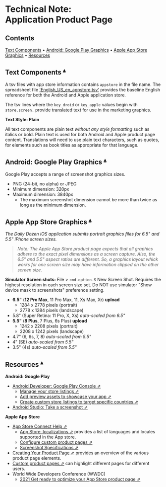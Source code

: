 # Technical Note:<br>Application Product Page

## Contents <a id="contents"></a>
[Text Components](#text-components-) •
[Android: Google Play Graphics](#android-google-play-graphics-) •
[Apple App Store Graphics](#apple-app-store-graphics-) •
[Resources](#resources-)

## Text Components <a id="text-components-"></a><sup>[▴](#contents)</sup>

A tsv files with app store information contains `appstore` in the file name. The spreadsheet file ['English_US_en_appstore.tsv'](https://github.com/nutritionfactsorg/daily-dozen-localization/blob/master/Languages/English_US/tsv/English_US_en_appstore.tsv) provides the baseline English reference for both the Android and Apple application store.

The tsv lines where the `key_droid` or `key_apple` values begin with `store.screen.` provide translated text for use in the marketing graphics.

**Text Style: Plain**

All text components are plain text _without any style formatting_ such as italics or bold. Plain text is used for both Android and Apple product page content. Translations will need to use plain text characters, such as quotes, for elements such as book titles as appropriate for that language.

## Android: Google Play Graphics <a id="android-google-play-graphics-"></a><sup>[▴](#contents)</sup>

Google Play accepts a range of screenshot graphics sizes. 

* PNG (24-bit, no alpha) or JPEG 
* Minimum dimension: 320px
* Maximum dimension: 3840px 
    * The maximum screenshot dimension cannot be more than twice as long as the minimum dimension.

## Apple App Store Graphics <a id="apple-app-store-graphics-"></a><sup>[▴](#contents)</sup>

_The Daily Dozen iOS application submits portrait graphics files for 6.5" and 5.5" iPhone screen sizes._

> _Note: The Apple App Store product page expects that all graphics adhere to the exact pixel dimensions as a screen capture. Also, the 6.5" and 5.5" aspect ratios are different. So, a graphics layout whick works for one screen size may have information clipped on the other screen size._

**Simulator Screen shots:** File > `cmd-option-S` New Screen Shot. Requires the highest resolution in each screen size set. Do NOT use simulator "Show device mask to screenshots" preference setting.

* **6.5"** (**12 Pro Max**, 11 Pro Max, 11, Xs Max, Xr) **upload**
    * 1284 x 2778 pixels (portrait)
    * 2778 x 1284 pixels (landscape)
* 5.8" (Super Retina: 11 Pro, X, Xs) _auto-scaled from 6.5"_
* **5.5"** (**8 Plus**, 7 Plus, 6s Plus) **upload**
    * 1242 x 2208 pixels (portrait)
    * 2208 x 1242 pixels (landscape)
* 4.7" (6, 6s, 7, 8) _auto-scaled from 5.5"_
* 4" (SE) _auto-scaled from 5.5"_
* 3.5" (4s) _auto-scaled from 5.5"_

## Resources <a id="resources-"></a><sup>[▴](#contents)</sup>

**Android: Google Play**

* [Android Developer: Google Play Console ⇗](https://developer.android.com/distribute/console)
    * [Manage your store listings ⇗](https://support.google.com/googleplay/android-developer/topic/3450987)
    * [Add preview assets to showcase your app ⇗](https://support.google.com/googleplay/android-developer/answer/9866151)
    * [Create custom store listings to target specific countries ⇗](https://support.google.com/googleplay/android-developer/answer/9867158?hl=en&ref_topic=3450987)
* [Android Studio: Take a screenshot ⇗](https://developer.android.com/studio/debug/am-screenshot)

**Apple App Store**

* [App Store Connect Help ⇗](https://help.apple.com/app-store-connect/)
    * [App Store: localizations ⇗](https://help.apple.com/app-store-connect/#/dev656087953) provides a list of languages and locales supported in the App store.
    * [Configure custom product pages ⇗](https://help.apple.com/app-store-connect/#/dev3a2998d9f)
    * [Screenshot Specifications ⇗](https://help.apple.com/app-store-connect/#/devd274dd925)
* [Creating Your Product Page ⇗](https://developer.apple.com/app-store/product-page/) provides an overview of the various product page elements.
* [Custom product pages ⇗](https://developer.apple.com/app-store/custom-product-pages/) can highlight different pages for different users.
* World Wide Developers Conference (WWDC)
    * [2021 Get ready to optimize your App Store product page ⇗](https://developer.apple.com/videos/play/wwdc2021/10295/)

